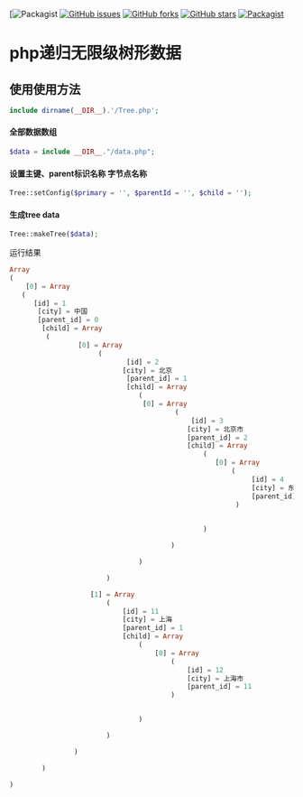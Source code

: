 [![Packagist](https://img.shields.io/badge/php-%3E%3D5.4-green.svg)
[![GitHub issues](https://img.shields.io/github/issues/wxxiong6/tree.svg)](https://github.com/wxxiong6/tree/issues)
[![GitHub forks](https://img.shields.io/github/forks/wxxiong6/tree.svg)](https://github.com/wxxiong6/tree/network)
[![GitHub stars](https://img.shields.io/github/stars/wxxiong6/tree.svg?style=plastic)](https://github.com/wxxiong6/tree/stargazers)
[![Packagist](https://img.shields.io/packagist/v/wxxiong6/tree.svg?style=plastic)]()

php递归无限级树形数据
====  

## 使用使用方法
```PHP
include dirname(__DIR__).'/Tree.php';
```
#### 全部数据数组
```PHP
$data = include __DIR__."/data.php";
```
#### 设置主键、parent标识名称 字节点名称
```PHP 
Tree::setConfig($primary = '', $parentId = '', $child = '');
```
#### 生成tree data
```PHP
Tree::makeTree($data);
```
运行结果

``` PHP
Array
(
    [0] = Array
   (
      [id] = 1
       [city] = 中国
       [parent_id] = 0
        [child] = Array
         (
                 [0] = Array
                      (
                             [id] = 2
                            [city] = 北京
                             [parent_id] = 1
                             [child] = Array
                                (
                                 [0] = Array
                                         (
                                             [id] = 3
                                            [city] = 北京市
                                            [parent_id] = 2
                                            [child] = Array
                                                (
                                                   [0] = Array
                                                       (
                                                            [id] = 4
                                                            [city] = 东城区
                                                            [parent_id] = 3
                                                        )

                                                   
                                                )

                                        )

                                )

                        )

                    [1] = Array
                        (
                            [id] = 11
                            [city] = 上海
                            [parent_id] = 1
                            [child] = Array
                                (
                                    [0] = Array
                                        (
                                            [id] = 12
                                            [city] = 上海市
                                            [parent_id] = 11
                                        )


                                )

                        )

                )

        )

)
```
